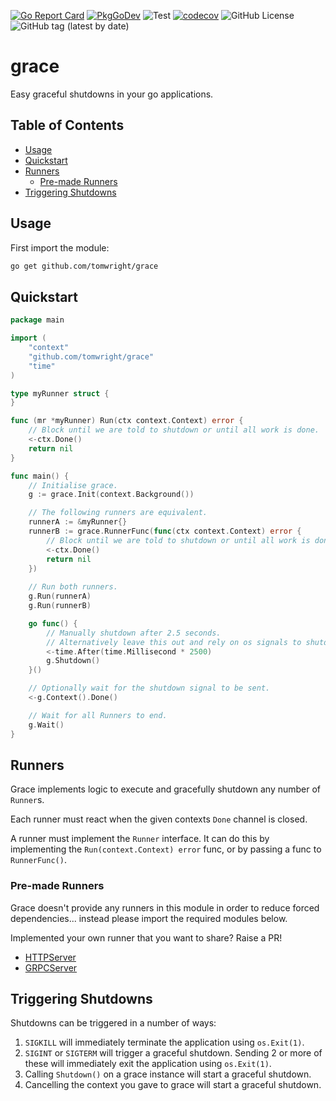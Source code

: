 [![Go Report Card](https://goreportcard.com/badge/github.com/TomWright/grace)](https://goreportcard.com/report/github.com/TomWright/grace)
[![PkgGoDev](https://pkg.go.dev/badge/github.com/tomwright/grace)](https://pkg.go.dev/github.com/tomwright/grace)
![Test](https://github.com/TomWright/grace/workflows/Test/badge.svg)
[![codecov](https://codecov.io/gh/TomWright/grace/branch/master/graph/badge.svg)](https://codecov.io/gh/TomWright/grace)
![GitHub License](https://img.shields.io/github/license/TomWright/grace)
![GitHub tag (latest by date)](https://img.shields.io/github/v/tag/TomWright/grace?label=latest%20release)

# grace

Easy graceful shutdowns in your go applications.

## Table of Contents

- [Usage](#usage)
- [Quickstart](#quickstart)
- [Runners](#runners)
  - [Pre-made Runners](#pre-made-runners)
- [Triggering Shutdowns](#triggering-shutdowns)

## Usage

First import the module:

```bash
go get github.com/tomwright/grace
```

## Quickstart

```go
package main

import (
    "context"
    "github.com/tomwright/grace"
    "time"
)

type myRunner struct {
}

func (mr *myRunner) Run(ctx context.Context) error {
    // Block until we are told to shutdown or until all work is done.
    <-ctx.Done()
    return nil
}

func main() {
    // Initialise grace.
    g := grace.Init(context.Background())

    // The following runners are equivalent.
    runnerA := &myRunner{}
    runnerB := grace.RunnerFunc(func(ctx context.Context) error {
        // Block until we are told to shutdown or until all work is done.
        <-ctx.Done()
        return nil
    })
	
    // Run both runners.
    g.Run(runnerA)
    g.Run(runnerB)

    go func() {
        // Manually shutdown after 2.5 seconds.
        // Alternatively leave this out and rely on os signals to shutdown.
        <-time.After(time.Millisecond * 2500)
        g.Shutdown()
    }()

    // Optionally wait for the shutdown signal to be sent.
    <-g.Context().Done()

    // Wait for all Runners to end.
    g.Wait()
}
```

## Runners

Grace implements logic to execute and gracefully shutdown any number of `Runner`s.

Each runner must react when the given contexts `Done` channel is closed.

A runner must implement the `Runner` interface. It can do this by implementing the `Run(context.Context) error` func, or by passing a func to `RunnerFunc()`.

### Pre-made Runners

Grace doesn't provide any runners in this module in order to reduce forced dependencies... instead please import the required modules below.

Implemented your own runner that you want to share? Raise a PR!

- [HTTPServer](https://github.com/TomWright/gracehttpserverrunner)
- [GRPCServer](https://github.com/TomWright/gracegrpcserverrunner)

## Triggering Shutdowns

Shutdowns can be triggered in a number of ways:

1. `SIGKILL` will immediately terminate the application using `os.Exit(1)`.
2. `SIGINT` or `SIGTERM` will trigger a graceful shutdown. Sending 2 or more of these will immediately exit the application using `os.Exit(1)`.
3. Calling `Shutdown()` on a grace instance will start a graceful shutdown.
4. Cancelling the context you gave to grace will start a graceful shutdown.
